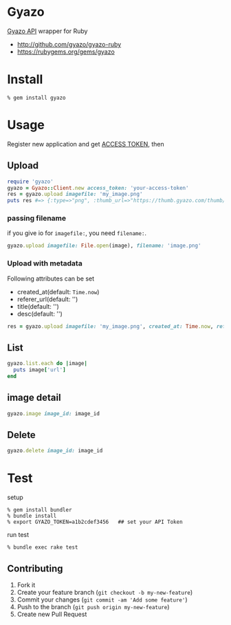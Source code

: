 Gyazo
=====
[Gyazo API](https://gyazo.com/api/docs) wrapper for Ruby

- http://github.com/gyazo/gyazo-ruby
- https://rubygems.org/gems/gyazo


# Install

    % gem install gyazo

# Usage

Register new application and get [ACCESS TOKEN](https://gyazo.com/oauth/applications), then

## Upload

```ruby
require 'gyazo'
gyazo = Gyazo::Client.new access_token: 'your-access-token'
res = gyazo.upload imagefile: 'my_image.png'
puts res #=> {:type=>"png", :thumb_url=>"https://thumb.gyazo.com/thumb/...", :created_at=>"2019-05-03T11:57:35+0000", :image_id=>"...", :permalink_url=>"https://gyazo.com/...", :url=>"https://i.gyazo.com/....png"}
```

### passing filename
if you give io for `imagefile:`, you need `filename:`.

```ruby
gyazo.upload imagefile: File.open(image), filename: 'image.png'
```

### Upload with metadata
Following attributes can be set

* created_at(default: `Time.now`)
* referer_url(default: '')
* title(default: '')
* desc(default: '')


```ruby
res = gyazo.upload imagefile: 'my_image.png', created_at: Time.now, referer_url: 'https://example.com/'
```

## List

```ruby
gyazo.list.each do |image|
  puts image['url']
end
```

## image detail

```ruby
gyazo.image image_id: image_id
```

## Delete

```ruby
gyazo.delete image_id: image_id
```


# Test

setup

    % gem install bundler
    % bundle install
    % export GYAZO_TOKEN=a1b2cdef3456   ## set your API Token

run test

    % bundle exec rake test


Contributing
------------
1. Fork it
2. Create your feature branch (`git checkout -b my-new-feature`)
3. Commit your changes (`git commit -am 'Add some feature'`)
4. Push to the branch (`git push origin my-new-feature`)
5. Create new Pull Request
